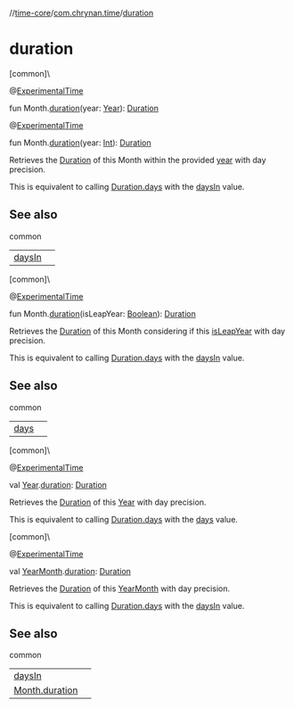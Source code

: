 //[time-core](../../index.md)/[com.chrynan.time](index.md)/[duration](duration.md)

# duration

[common]\

@[ExperimentalTime](https://kotlinlang.org/api/latest/jvm/stdlib/kotlin.time/-experimental-time/index.html)

fun Month.[duration](duration.md)(year: [Year](-year/index.md)): [Duration](https://kotlinlang.org/api/latest/jvm/stdlib/kotlin.time/-duration/index.html)

@[ExperimentalTime](https://kotlinlang.org/api/latest/jvm/stdlib/kotlin.time/-experimental-time/index.html)

fun Month.[duration](duration.md)(year: [Int](https://kotlinlang.org/api/latest/jvm/stdlib/kotlin/-int/index.html)): [Duration](https://kotlinlang.org/api/latest/jvm/stdlib/kotlin.time/-duration/index.html)

Retrieves the [Duration](https://kotlinlang.org/api/latest/jvm/stdlib/kotlin.time/-duration/index.html) of this Month within the provided [year](duration.md) with day precision.

This is equivalent to calling [Duration.days](https://kotlinlang.org/api/latest/jvm/stdlib/kotlin.time/-duration/days.html) with the [daysIn](days-in.md) value.

## See also

common

| | |
|---|---|
| [daysIn](days-in.md) |  |

[common]\

@[ExperimentalTime](https://kotlinlang.org/api/latest/jvm/stdlib/kotlin.time/-experimental-time/index.html)

fun Month.[duration](duration.md)(isLeapYear: [Boolean](https://kotlinlang.org/api/latest/jvm/stdlib/kotlin/-boolean/index.html)): [Duration](https://kotlinlang.org/api/latest/jvm/stdlib/kotlin.time/-duration/index.html)

Retrieves the [Duration](https://kotlinlang.org/api/latest/jvm/stdlib/kotlin.time/-duration/index.html) of this Month considering if this [isLeapYear](duration.md) with day precision.

This is equivalent to calling [Duration.days](https://kotlinlang.org/api/latest/jvm/stdlib/kotlin.time/-duration/days.html) with the [daysIn](days-in.md) value.

## See also

common

| | |
|---|---|
| [days](days.md) |  |

[common]\

@[ExperimentalTime](https://kotlinlang.org/api/latest/jvm/stdlib/kotlin.time/-experimental-time/index.html)

val [Year](-year/index.md).[duration](duration.md): [Duration](https://kotlinlang.org/api/latest/jvm/stdlib/kotlin.time/-duration/index.html)

Retrieves the [Duration](https://kotlinlang.org/api/latest/jvm/stdlib/kotlin.time/-duration/index.html) of this [Year](-year/index.md) with day precision.

This is equivalent to calling [Duration.days](https://kotlinlang.org/api/latest/jvm/stdlib/kotlin.time/-duration/days.html) with the [days](days.md) value.

[common]\

@[ExperimentalTime](https://kotlinlang.org/api/latest/jvm/stdlib/kotlin.time/-experimental-time/index.html)

val [YearMonth](-year-month/index.md).[duration](duration.md): [Duration](https://kotlinlang.org/api/latest/jvm/stdlib/kotlin.time/-duration/index.html)

Retrieves the [Duration](https://kotlinlang.org/api/latest/jvm/stdlib/kotlin.time/-duration/index.html) of this [YearMonth](-year-month/index.md) with day precision.

This is equivalent to calling [Duration.days](https://kotlinlang.org/api/latest/jvm/stdlib/kotlin.time/-duration/days.html) with the [daysIn](days-in.md) value.

## See also

common

| | |
|---|---|
| [daysIn](days-in.md) |  |
| [Month.duration](duration.md) |  |
